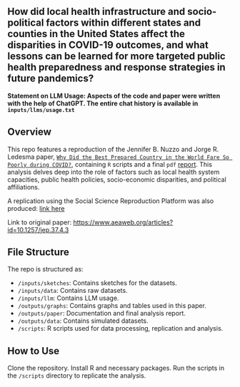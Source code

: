 ## How did local health infrastructure and socio-political factors within different states and counties in the United States affect the disparities in COVID-19 outcomes, and what lessons can be learned for more targeted public health preparedness and response strategies in future pandemics?

**Statement on LLM Usage: Aspects of the code and paper were written with the help of ChatGPT. The entire chat history is available in `inputs/llms/usage.txt`**

## Overview

This repo features a reproduction of the Jennifer B. Nuzzo and Jorge R. Ledesma paper, [`Why Did the Best Prepared Country in the World Fare So Poorly during COVID?`](https://pubs.aeaweb.org/doi/pdfplus/10.1257/jep.37.4.3), containing `R` scripts and a final `pdf` [report](https://github.com/hannahyu07/US-Covid-Analysis/blob/main/outputs/paper/paper.pdf). This analysis delves deep into the role of factors such as local health system capacities, public health policies, socio-economic disparities, and political affiliations.

A replication using the Social Science Reproduction Platform was also produced: [link here](https://www.socialsciencereproduction.org/reproductions/c35e8e98-762d-4c00-a1a3-544ed0b2008d/index)

Link to original paper: https://www.aeaweb.org/articles?id=10.1257/jep.37.4.3

## File Structure

The repo is structured as:

* `/inputs/sketches`: Contains sketches for the datasets.
* `/inputs/data`: Contains raw datasets.
* `/inputs/llm`: Contains LLM usage.
* `/outputs/graphs`: Contains graphs and tables used in this paper.
* `/outputs/paper`: Documentation and final analysis report.
* `/outputs/data`: Contains simulated datasets.
* `/scripts`: R scripts used for data processing, replication and analysis.

## How to Use
Clone the repository.
Install R and necessary packages.
Run the scripts in the `/scripts` directory to replicate the analysis.